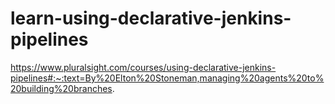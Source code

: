 # learn-using-declarative-jenkins-pipelines

https://www.pluralsight.com/courses/using-declarative-jenkins-pipelines#:~:text=By%20Elton%20Stoneman,managing%20agents%20to%20building%20branches.
